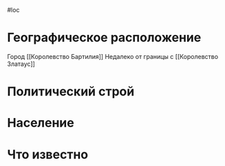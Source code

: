 #loc
# Географическое расположение
Город
[[Королевство Бартилия]]
Недалеко от границы с [[Королевство Златаус]]
# Политический строй

# Население

# Что известно
